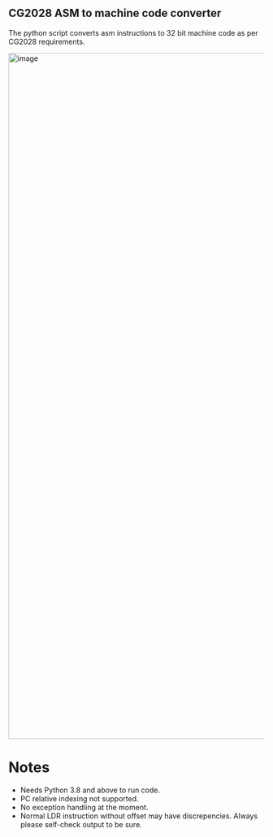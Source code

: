 ## CG2028 ASM to machine code converter
The python script converts asm instructions to 32 bit machine code as per CG2028 requirements.

<img width="1352" alt="image" src="https://user-images.githubusercontent.com/55841532/161284264-5889f0fa-ea26-4bd8-b8be-8faefea6d57e.png">

# Notes
- Needs Python 3.8 and above to run code.
- PC relative indexing not supported.
- No exception handling at the moment.
- Normal LDR instruction without offset may have discrepencies. Always please self-check output to be sure.
